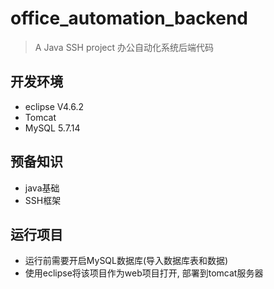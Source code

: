# office_automation_backend

> A Java SSH project
> 办公自动化系统后端代码

## 开发环境
* eclipse V4.6.2
* Tomcat
* MySQL 5.7.14

## 预备知识
* java基础
* SSH框架


## 运行项目
* 运行前需要开启MySQL数据库(导入数据库表和数据)
* 使用eclipse将该项目作为web项目打开, 部署到tomcat服务器


